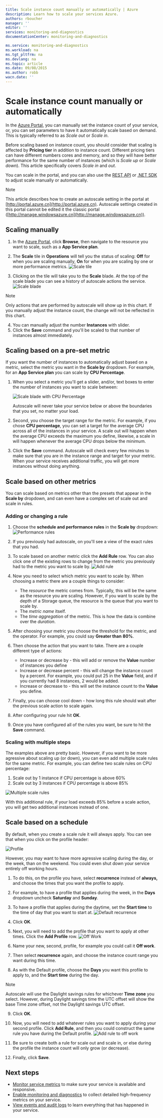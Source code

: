 ```yaml
---
title: Scale instance count manually or automatically | Azure
description: Learn how to scale your services Azure.
authors: rboucher
manager: ''
editor: ''
services: monitoring-and-diagnostics
documentationCenter: monitoring-and-diagnostics

ms.service: monitoring-and-diagnostics
ms.workload: na
ms.tgt_pltfrm: na
ms.devlang: na
ms.topic: article
ms.date: 09/08/2015
ms.author: robb
wacn.date: ''
---
```


# Scale instance count manually or automatically

In the [Azure Portal](https://portal.azure.cn/), you can manually set the instance count of your service, or, you can set parameters to have it automatically scale based on demand. This is typically referred to as *Scale out* or *Scale in*.

Before scaling based on instance count, you should consider that scaling is affected by **Pricing tier** in addition to instance count. Different pricing tiers can have different numbers cores and memory, and so they will have better performance for the same number of instances (which is *Scale up* or *Scale down*). This article specifically covers *Scale in* and *out*.

You can scale in the portal, and you can also use the [REST API](https://msdn.microsoft.com/zh-cn/library/azure/dn931953.aspx) or [.NET SDK](https://www.nuget.org/packages/Microsoft.Azure.Insights/) to adjust scale manually or automatically.

> [!NOTE]
> This article describes how to create an autoscale setting in the portal at [http://portal.azure.cn](http://portal.azure.cn). Autoscale settings created in this portal cannot be edited it the classic portal ([http://manage.windowsazure.cn](http://manage.windowsazure.cn)).

## Scaling manually

1. In the [Azure Portal](https://portal.azure.cn/), click **Browse**, then navigate to the resource you want to scale, such as a **App Service plan**.

2. The **Scale** tile in **Operations** will tell you the status of scaling: **Off** for when you are scaling manually, **On** for when you are scaling by one or more performance metrics.
    ![Scale tile](./media/insights-how-to-scale/Insights_UsageLens.png)

3. Clicking on the tile will take you to the **Scale** blade. At the top of the scale blade you can see a history of autoscale actions the service.  
    ![Scale blade](./media/insights-how-to-scale/Insights_ScaleBladeDayZero.png)

>[!NOTE]
> Only actions that are performed by autoscale will show up in this chart. If you manually adjust the instance count, the change will not be reflected in this chart.

4. You can manually adjust the number **Instances** with slider.
5. Click the **Save** command and you'll be scaled to that number of instances almost immediately. 

## Scaling based on a pre-set metric

If you want the number of instances to automatically adjust based on a metric, select the metric you want in the **Scale by** dropdown. For example, for an **App Service plan** you can scale by **CPU Percentage**.

1. When you select a metric you'll get a slider, and/or, text boxes to enter the number of instances you want to scale between:

    ![Scale blade with CPU Percentage](./media/insights-how-to-scale/Insights_ScaleBladeCPU.png) 

    Autoscale will never take your service below or above the boundaries that you set, no matter your load.

2. Second, you choose the target range for the metric. For example, if you chose **CPU percentage**, you can set a target for the average CPU across all of the instances in your service. A scale out will happen when the average CPU exceeds the maximum you define, likewise, a scale in will happen whenever the average CPU drops below the minimum.

3. Click the **Save** command. Autoscale will check every few minutes to make sure that you are in the instance range and target for your metric. When your service receives additional traffic,  you will get more instances without doing anything.

## Scale based on other metrics

You can scale based on metrics other than the presets that appear in the **Scale by** dropdown, and can even have a complex set of scale out and scale in rules.

### Adding or changing a rule

1. Choose the **schedule and performance rules** in the **Scale by** dropdown:
![Performance rules](./media/insights-how-to-scale/Insights_PerformanceRules.png)

2. If you previously had autoscale, on you'll see a view of the exact rules that you had.

3. To scale based on another metric click the **Add Rule** row. You can also click one of the existing rows to change from the metric you previously had to the metric you want to scale by.
![Add rule](./media/insights-how-to-scale/Insights_AddRule.png)

4. Now you need to select which metric you want to scale by. When choosing a metric there are a couple things to consider:
    * The *resource* the metric comes from. Typically, this will be the same as the resource you are scaling. However, if you want to scale by the depth of a Storage queue, the resource is the queue that you want to scale by.
    * The *metric name* itself. 
    * The *time aggregation* of the metric. This is how the data is combine over the *duration*.

5. After choosing your metric you choose the threshold for the metric, and the operator. For example, you could say **Greater than** **80%**. 

6. Then choose the action that you want to take. There are a couple different type of actions:
    * Increase or decrease by - this will add or remove the **Value** number of instances you define
    * Increase or decrease percent - this will change the instance count by a percent. For example, you could put 25 in the **Value** field, and if you currently had 8 instances, 2 would be added.
    * Increase or decrease to - this will set the instance count to the **Value** you define.

7. Finally, you can choose cool down - how long this rule should wait after the previous scale action to scale again.

8. After configuring your rule hit **OK**. 

9. Once you have configured all of the rules you want, be sure to hit the **Save** command.

### Scaling with multiple steps

The examples above are pretty basic. However, if you want to be more agressive about scaling up (or down), you can even add multiple scale rules for the same metric. For example, you can define two scale rules on CPU percentage:

1. Scale out by 1 instance if CPU percentage is above 60%
2. Scale out by 3 instances if CPU percentage is above 85%

![Multiple scale rules](./media/insights-how-to-scale/Insights_MultipleScaleRules.png)

With this additional rule, if your load exceeds 85% before a scale action, you will get two additional instances instead of one. 

## Scale based on a schedule

By default, when you create a scale rule it will  always apply. You can see that when you click on the profile header:

![Profile](./media/insights-how-to-scale/Insights_Profile.png)

However, you may want to have more agressive scaling during the day, or the week, than on the weekend. You could even shut down your service entirely off working hours.

1. To do this, on the profile you have, select **recurrence** instead of **always,** and choose the times that you want the profile to apply.

2. For example, to have a profile that applies during the week, in the **Days** dropdown uncheck **Saturday** and **Sunday**.

3. To have a profile that applies during the daytime, set the **Start time** to the time of day that you want to start at.
    ![Default recurrence](./media/insights-how-to-scale/Insights_ProfileRecurrence.png)

4. Click **OK**.

5. Next, you will need to add the profile that you want to apply at other times. Click the **Add Profile** row. 
    ![Off Work](./media/insights-how-to-scale/Insights_ProfileOffWork.png)

6. Name your new, second, profile, for example you could call it **Off work**. 

7. Then select **recurrence** again, and choose the instance count range you want during this time.

8. As with the Default profile, choose the **Days** you want this profile to apply to, and the **Start time** during the day.

>[!NOTE]
> Autoscale will use the Daylight savings rules for whichever **Time zone** you select. However, during Daylight savings time the UTC offset will show the base Time zone offset, not the Daylight savings UTC offset. 

9. Click **OK**.

10. Now, you will need to add whatever rules you want to apply during your second profile. Click **Add Rule**, and then you could construct the same rule you have during the Default profile.
    ![Add rule to off work](./media/insights-how-to-scale/Insights_RuleOffWork.png)

11. Be sure to create both a rule for scale out and scale in, or else during the profile the instance count will only grow (or decrease). 

12. Finally, click **Save**.

## Next steps

* [Monitor service metrics](./insights-how-to-customize-monitoring.md) to make sure your service is available and responsive.
* [Enable monitoring and diagnostics](./insights-how-to-use-diagnostics.md) to collect detailed high-frequency metrics on your service.
* [View events and audit logs](./insights-debugging-with-events.md) to learn everything that has happened in your service.
